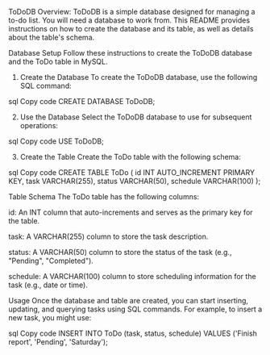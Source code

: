 ToDoDB Overview:
ToDoDB is a simple database designed for managing a to-do list. You will need a database to work from. This README provides instructions on how to create the database and its table, as well as details about the table's schema.

Database Setup
Follow these instructions to create the ToDoDB database and the ToDo table in MySQL.

1. Create the Database
To create the ToDoDB database, use the following SQL command:

sql
Copy code
CREATE DATABASE ToDoDB;

2. Use the Database
Select the ToDoDB database to use for subsequent operations:

sql
Copy code
USE ToDoDB;

3. Create the Table
Create the ToDo table with the following schema:

sql
Copy code
CREATE TABLE ToDo (
    id INT AUTO_INCREMENT PRIMARY KEY,
    task VARCHAR(255),
    status VARCHAR(50),
    schedule VARCHAR(100)
);

Table Schema
The ToDo table has the following columns:

id: An INT column that auto-increments and serves as the primary key for the table.

task: A VARCHAR(255) column to store the task description.

status: A VARCHAR(50) column to store the status of the task (e.g., "Pending", "Completed").

schedule: A VARCHAR(100) column to store scheduling information for the task (e.g., date or time).

Usage
Once the database and table are created, you can start inserting, updating, and querying tasks using SQL commands. For example, to insert a new task, you might use:

sql
Copy code
INSERT INTO ToDo (task, status, schedule) VALUES ('Finish report', 'Pending', 'Saturday');
